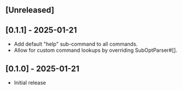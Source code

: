 ## [Unreleased]

## [0.1.1] - 2025-01-21

- Add default "help" sub-command to all commands.
- Allow for custom command lookups by overriding SubOptParser#[].

## [0.1.0] - 2025-01-21

- Initial release

